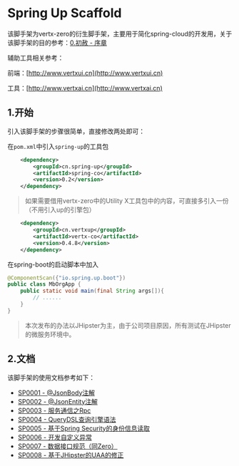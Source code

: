 # Spring Up Scaffold

该脚手架为vertx-zero的衍生脚手架，主要用于简化spring-cloud的开发用，关于该脚手架的目的参考：[0.初赦 - 序章](/0chu-she-xu-zhang.md)

辅助工具相关参考：

前端：[http://www.vertxui.cn](http://www.vertxui.cn)

工具：[http://www.vertxai.cn](http://www.vertxai.cn)

## 1.开始

引入该脚手架的步骤很简单，直接修改两处即可：

在`pom.xml`中引入`spring-up`的工具包

```xml
    <dependency>
        <groupId>cn.spring-up</groupId>
        <artifactId>spring-co</artifactId>
        <version>0.2</version>
    </dependency>
```

> 如果需要借用vertx-zero中的Utility X工具包中的内容，可直接多引入一份（不用引入up的引擎包）

```xml
    <dependency>
        <groupId>cn.vertxup</groupId>
        <artifactId>vertx-co</artifactId>
        <version>0.4.8</version>
    </dependency>
```

在spring-boot的启动脚本中加入

```java
@ComponentScan({"io.spring.up.boot"})
public class MbOrgApp {
    public static void main(final String args[]){
        // ......
    }
}
```

> 本次发布的办法以JHipster为主，由于公司项目原因，所有测试在JHipster的微服务环境中。

## 2.文档

该脚手架的使用文档参考如下：

* [SP0001 - @JsonBody注解](/document/sp0001-jsonbodyzhu-jie.md)
* [SP0002 - @JsonEntity注解](/document/sp0002-jsonentityzhu-jie.md)
* [SP0003 - 服务通信之Rpc](/document/sp0003-fu-wu-tong-xin-zhi-rpc.md)
* [SP0004 - QueryDSL查询引擎语法](/document/sp0004-querydslcha-xun-yin-qing-yu-fa.md)
* [SP0005 - 基于Spring Security的身份信息读取](/document/sp0005-ji-yu-spring-security-de-shen-fen-xin-xi-du-qu.md)
* [SP0006 - 开发自定义异常](/document/sp0006-kai-fa-zi-ding-yi-yi-chang.md)
* [SP0007 - 数据接口规范（同Zero）](/document/sp0007-shu-ju-jiekou-gui-fan-ff08-tong-zero.md)
* [SP0008 - 基于JHipster的UAA的修正](/document/sp0008-ji-yu-jhipster-de-uaa-de-xiu-zheng.md)



